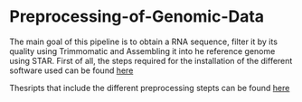# Preprocessing-of-Genomic-Data

The main goal of this pipeline is to obtain a RNA sequence, filter it by its quality using Trimmomatic and Assembling it into he reference genome using STAR.
 First of all, the steps required for the installation of the different software used can be found [here](https://github.com/pabloati/Preprocessing-of-genomic-Data/tree/Main-edits/Programs)

Thesripts that include the different preprocessing stepts can be found [here](https://github.com/pabloati/Preprocessing-of-genomic-Data/tree/Main-edits/Scripts)
